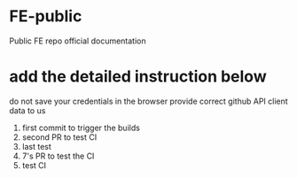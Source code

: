 # FE-public
Public FE repo
official documentation

# add the detailed instruction below
do not save your credentials in the browser
provide correct github API client data to us

1. first commit to trigger the builds
2. second PR to test CI
3. last test
7. 7's PR to test the CI
8. test CI
